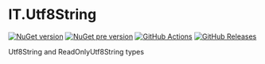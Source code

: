 # IT.Utf8String
[![NuGet version](https://img.shields.io/nuget/v/IT.Utf8String.svg)](https://www.nuget.org/packages/IT.Utf8String)
[![NuGet pre version](https://img.shields.io/nuget/vpre/IT.Utf8String.svg)](https://www.nuget.org/packages/IT.Utf8String)
[![GitHub Actions](https://img.shields.io/github/actions/workflow/status/pairbit/IT.Utf8String/dotnet.yml)](https://github.com/pairbit/IT.Utf8String/actions)
[![GitHub Releases](https://img.shields.io/github/release/pairbit/IT.Utf8String.svg)](https://github.com/pairbit/IT.Utf8String/releases)

Utf8String and ReadOnlyUtf8String types